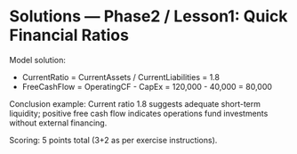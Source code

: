 # Solutions — Phase2 / Lesson1: Quick Financial Ratios

Model solution:
- CurrentRatio = CurrentAssets / CurrentLiabilities = 1.8
- FreeCashFlow = OperatingCF - CapEx = 120,000 - 40,000 = 80,000

Conclusion example: Current ratio 1.8 suggests adequate short-term liquidity; positive free cash flow indicates operations fund investments without external financing.

Scoring: 5 points total (3+2 as per exercise instructions).
